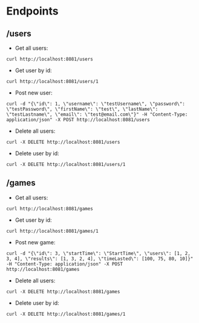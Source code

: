 # Endpoints
## /users
- Get all users: 
```
curl http://localhost:8081/users
```
- Get user by id: 
```
curl http://localhost:8081/users/1
```
- Post new user: 
```
curl -d "{\"id\": 1, \"username\": \"testUsername\", \"password\": \"testPassword\", \"firstName\": \"test\", \"lastName\": \"testLastname\", \"email\": \"test@email.com\"}" -H "Content-Type: application/json" -X POST http://localhost:8081/users
```
- Delete all users: 
```
curl -X DELETE http://localhost:8081/users
```
- Delete user by id:
```
curl -X DELETE http://localhost:8081/users/1
```

## /games
- Get all users: 
```
curl http://localhost:8081/games
```
- Get user by id: 
```
curl http://localhost:8081/games/1
```
- Post new game: 
```
curl -d "{\"id\": 3, \"startTime\": \"StartTime\", \"users\": [1, 2, 3, 4], \"results\": [1, 3, 2, 4], \"timeLasted\": [100, 75, 80, 10]}" -H "Content-Type: application/json" -X POST http://localhost:8081/games
```
- Delete all users: 
```
curl -X DELETE http://localhost:8081/games
```
- Delete user by id:
```
curl -X DELETE http://localhost:8081/games/1
```